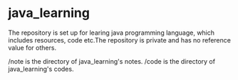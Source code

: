 # java_learning
The repository is set up for learing java programming language, which includes resources, code etc.The repository is private and has no reference value for others.

/note is the directory of java_learning's notes. 
/code is the directory of java_learning's codes.
